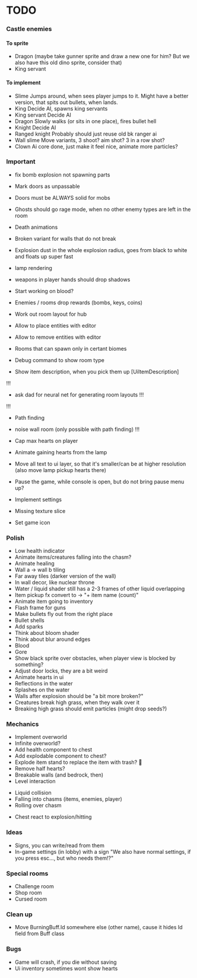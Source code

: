 # TODO

### Castle enemies
#### To sprite

* Dragon (maybe take gunner sprite and draw a new one for him? But we also have this old dino sprite, consider that)
* King servant

#### To implement

* Slime
  Jumps around, when sees player jumps to it. Might have a better version, that spits out bullets, when lands.
* King
  Decide AI, spawns king servants
* King servant
  Decide AI
* Dragon
  Slowly walks (or sits in one place), fires bullet hell
* Knight
  Decide AI
* Ranged knight
  Probably should just reuse old bk ranger ai
* Wall slime
  Move variants, 3 shoot? aim shot? 3 in a row shot?
* Clown
  Ai core done, just make it feel nice, animate more particles?

### Important

* fix bomb explosion not spawning parts
* Mark doors as unpassable
* Doors must be ALWAYS solid for mobs
* Ghosts should go rage mode, when no other enemy types are left in the room
* Death animations
* Broken variant for walls that do not break
* Explosion dust in the whole explosion radius, goes from black to white and floats up super fast
* lamp rendering
* weapons in player hands should drop shadows
* Start working on blood?
* Enemies / rooms drop rewards (bombs, keys, coins)

* Work out room layout for hub
* Allow to place entities with editor
* Allow to remove entities with editor
* Rooms that can spawn only in certant biomes
* Debug command to show room type

* Show item description, when you pick them up [UiItemDescription]

!!!
* ask dad for neural net for generating room layouts
!!!

!!!
* Path finding
* noise wall room (only possible with path finding)
!!!

* Cap max hearts on player
* Animate gaining hearts from the lamp
* Move all text to ui layer, so that it's smaller/can be at higher resolution (also move lamp pickup hearts there)
* Pause the game, while console is open, but do not bring pause menu up?
* Implement settings
* Missing texture slice
* Set game icon

### Polish

* Low health indicator
* Animate items/creatures falling into the chasm?
* Animate healing
* Wall a -> wall b tiling
* Far away tiles (darker version of the wall)
* In wall decor, like nuclear throne
* Water / liquid shader still has a 2-3 frames of other liquid overlapping
* Item pickup fx convert to -> "+ item name (count)"
* Animate item going to inventory
* Flash frame for guns
* Make bullets fly out from the right place
* Bullet shells
* Add sparks
* Think about bloom shader
* Think about blur around edges
* Blood
* Gore
* Show black sprite over obstacles, when player view is blocked by something?
* Adjust door locks, they are a bit weird
* Animate hearts in ui
* Reflections in the water
* Splashes on the water
* Walls after explosion should be "a bit more broken?"
* Creatures break high grass, when they walk over it
* Breaking high grass should emit particles (might drop seeds?)

### Mechanics

* Implement overworld
* Infinite overworld?
* Add health component to chest
* Add explodable component to chest?
* Explode item stand to replace the item with trash? :thinking:
* Remove half hearts?
* Breakable walls (and bedrock, then)
* Level interaction
 + Liquid collision
 + Falling into chasms (items, enemies, player)
 + Rolling over chasm
* Chest react to explosion/hitting

### Ideas

* Signs, you can write/read from them
* In-game settings (in lobby) with a sign "We also have normal settings, if you press esc..., but who needs them!?"

### Special rooms

* Challenge room
* Shop room
* Cursed room

### Clean up

* Move BurningBuff.Id somewhere else (other name), cause it hides Id field from Buff class

### Bugs

* Game will crash, if you die without saving
* Ui inventory sometimes wont show hearts